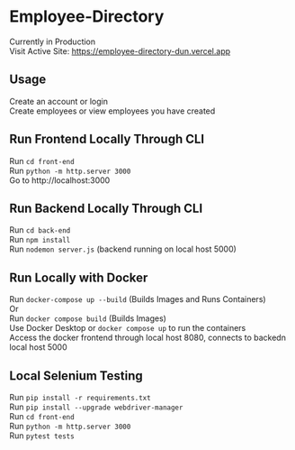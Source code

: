 # Employee-Directory
Currently in Production <br>
Visit Active Site: https://employee-directory-dun.vercel.app

## Usage
Create an account or login
<br>
Create employees or view employees you have created

## Run Frontend Locally Through CLI
Run ```cd front-end``` <br>
Run ```python -m http.server 3000``` <br>
Go to http://localhost:3000

## Run Backend Locally Through CLI
Run ```cd back-end``` <br>
Run ```npm install``` <br>
Run ```nodemon server.js``` (backend running on local host 5000)

## Run Locally with Docker
Run  ```docker-compose up --build``` (Builds Images and Runs Containers) <br>
Or <br>
Run ```docker compose build``` (Builds Images) <br>
Use Docker Desktop or ```docker compose up``` to run the containers <br> 
Access the docker frontend through local  host 8080, connects to backedn local host 5000


## Local Selenium Testing
Run ```pip install -r requirements.txt``` <br>
Run ```pip install --upgrade webdriver-manager``` <br>
Run ```cd front-end``` <br>
Run ```python -m http.server 3000``` <br>
Run ```pytest tests```